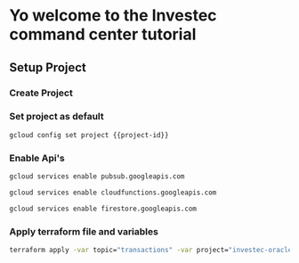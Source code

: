 # Yo welcome to the Investec command center tutorial

<walkthrough-tutorial-duration duration=5></walkthrough-tutorial-duration>

## Setup Project

### Create Project
<walkthrough-project-billing-setup></walkthrough-project-billing-setup>

### Set project as default
``` bash
gcloud config set project {{project-id}}
```

### Enable Api's

``` bash
gcloud services enable pubsub.googleapis.com
````
```` bash
gcloud services enable cloudfunctions.googleapis.com
````
``` bash
gcloud services enable firestore.googleapis.com
````

### Apply terraform file and variables


``` bash
terraform apply -var topic="transactions" -var project="investec-oracle"
```